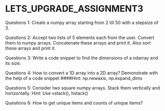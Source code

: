# LETS_UPGRADE_ASSIGNMENT3

Questions 1:
Create a numpy array starting from 2 till 50 with a stepsize of 3.

Questions 2:
Accept two lists of 5 elements each from the user.
Convert them to numpy arrays. Concatenate these arrays and print it. Also sort these arrays and print it.

Questions 3:
Write a code snippet to find the dimensions of a ndarray and its size.

Questions 4:
How to convert a 1D array into a 2D array? Demonstrate with the help of a code snippet
####Hint: np.newaxis, np.expand_dims

Questions 5:
Consider two square numpy arrays. Stack them vertically and horizontally.
Hint: Use vstack(), hstack()

Questions 6:
How to get unique items and counts of unique items?
